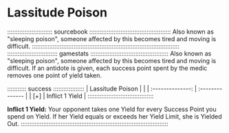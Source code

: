 # Lassitude Poison

:::::::::::::::::::::::::: sourcebook :::::::::::::::::::::::::::::::::::::::::::::::
Also known as "sleeping poison", someone affected by this becomes tired
and moving is difficult. 
:::::::::::::::::::::::::::::::::::::::::::::::::::::::::::::::::::::::::::::::::::::
::::::::::::::::::::::::::::: gamestats :::::::::::::::::::::::::::::::::::::::::::::
Also known as "sleeping poison", someone affected by this becomes tired
and moving is difficult. If an antidote is given, each success point spent
by the medic removes one point of yield taken.

::::::::::: success ::::::::::::::::::
| Lassitude Poison |                 |
| :--------------: | :-------------- |
| [+]              | Inflict 1 Yield |
::::::::::::::::::::::::::::::::::::::

**Inflict 1 Yield:** Your opponent takes one Yield for every Success Point
you spend on Yield. If her Yield equals or exceeds her Yield Limit, she
is Yielded Out.
:::::::::::::::::::::::::::::::::::::::::::::::::::::::::::::::::::::::::::::::::::::
